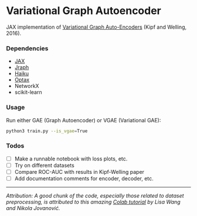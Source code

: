 # Variational Graph Autoencoder

JAX implementation of [Variational Graph Auto-Encoders](https://arxiv.org/abs/1611.07308) (Kipf and Welling, 2016).

### Dependencies

- [JAX](https://jax.readthedocs.io/en/latest/)
- [Jraph](https://github.com/deepmind/jraph)
- [Haiku](https://github.com/deepmind/dm-haiku)
- [Optax](https://github.com/deepmind/optax)
- NetworkX
- scikit-learn

### Usage

Run either GAE (Graph Autoencoder) or VGAE (Variational GAE):

```zsh
python3 train.py --is_vgae=True
```

### Todos

- [ ] Make a runnable notebook with loss plots, etc.
- [ ] Try on different datasets
- [ ] Compare ROC-AUC with results in Kipf-Welling paper
- [ ] Add documentation comments for encoder, decoder, etc.

---

_Attribution: A good chunk of the code, especially those related to dataset preprocessing, is attributed to this amazing [Colab tutorial](https://github.com/deepmind/educational/blob/master/colabs/summer_schools/intro_to_graph_nets_tutorial_with_jraph.ipynb) by Lisa Wang and Nikola Jovanović._
